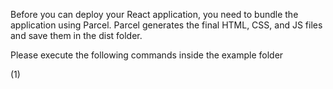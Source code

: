 Before you can deploy your React application, you need to bundle the application using Parcel. 
Parcel generates the final HTML, CSS, and JS files and save them in the dist folder.

Please execute the following commands inside the example folder
 
(1) 